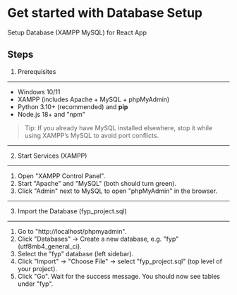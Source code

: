 # Get started with Database Setup
Setup Database (XAMPP MySQL) for React App 

## Steps

1) Prerequisites
----------------
- Windows 10/11
- XAMPP (includes Apache + MySQL + phpMyAdmin)
- Python 3.10+ (recommended) and **pip**
- Node.js 18+ and "npm"

> Tip: If you already have MySQL installed elsewhere, stop it while using XAMPP’s MySQL to avoid port conflicts.

---

2) Start Services (XAMPP)
-------------------------
1. Open "XAMPP Control Panel".
2. Start "Apache" and "MySQL" (both should turn green).
3. Click "Admin" next to MySQL to open "phpMyAdmin" in the browser.

---

3) Import the Database (fyp_project.sql)
----------------------------------------
1. Go to "http://localhost/phpmyadmin".
2. Click "Databases" → Create a new database, e.g. "fyp" (utf8mb4_general_ci).
3. Select the "fyp" database (left sidebar).
4. Click "Import" → "Choose File" → select "fyp_project.sql" (top level of your project).
5. Click "Go". Wait for the success message. You should now see tables under "fyp".



